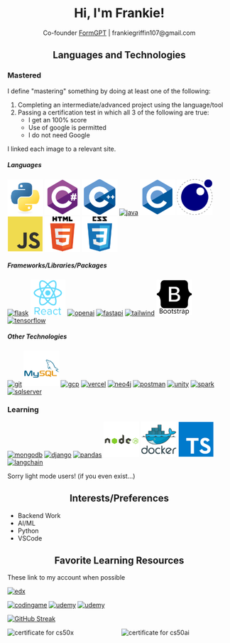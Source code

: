 <h1 align="center">Hi, I'm Frankie!</h1>


<p align="center">Co-founder <a href="https://formgptfrontend.vercel.app/" target="_blank">FormGPT</a> | frankiegriffin107@gmail.com</p>


<h2 align="center">Languages and Technologies</h2>


<h3>Mastered</h3>
<p>I define "mastering" something by doing at least one of the following:</p>
<ol>
	<li>Completing an intermediate/advanced project using the language/tool</li>
	<li>Passing a certification test in which all 3 of the following are true:
		<ul>
			<li>I get an 100% score</li>
			<li>Use of google is permitted</li>
			<li>I do not need Google</li>
	 	</ul>
	</li>
</ol>
<p>I linked each image to a relevant site.</p>

<h5>Languages</h5>
<p align="left">
  <a href="https://www.python.org" target="_blank" rel="noreferrer"><img src="https://raw.githubusercontent.com/devicons/devicon/master/icons/python/python-original.svg" alt="python" width="80" height="80"/></a>
  <a href="https://learn.microsoft.com/en-us/dotnet/csharp/" target="_blank" rel="noreferrer"><img src="https://raw.githubusercontent.com/devicons/devicon/1119b9f84c0290e0f0b38982099a2bd027a48bf1/icons/csharp/csharp-original.svg" alt="c#" width="80" height="80"/></a>
  <a href="https://cplusplus.com/" target="_blank" rel="noreferrer"><img src="https://raw.githubusercontent.com/devicons/devicon/1119b9f84c0290e0f0b38982099a2bd027a48bf1/icons/cplusplus/cplusplus-original.svg" alt="cpp" width="80" height="80"/></a>
   <a href="https://www.java.com/en/" target="_blank" rel="noreferrer"><img src="https://cdn.worldvectorlogo.com/logos/java-14.svg" alt="java" width="80" height="80"/></a>
  <a href="https://www.w3schools.com/c/c_intro.php" target="_blank" rel="noreferrer"><img src="https://raw.githubusercontent.com/devicons/devicon/1119b9f84c0290e0f0b38982099a2bd027a48bf1/icons/c/c-original.svg" alt="c" width="80" height="80"/></a>
  <a href="https://www.lua.org/" target="_blank" rel="noreferrer"><img src="https://raw.githubusercontent.com/devicons/devicon/1119b9f84c0290e0f0b38982099a2bd027a48bf1/icons/lua/lua-original.svg" alt="lua" width="80" height="80"/></a>
  <a href="https://developer.mozilla.org/en-US/docs/Web/JavaScript" target="_blank" rel="noreferrer"><img src="https://raw.githubusercontent.com/devicons/devicon/master/icons/javascript/javascript-original.svg" alt="javascript" width="80" height="80"/></a>
  <a href="https://www.w3.org/html/" target="_blank" rel="noreferrer"><img src="https://raw.githubusercontent.com/devicons/devicon/master/icons/html5/html5-original-wordmark.svg" alt="html5" width="80" height="80"/></a>
  <a href="https://www.w3schools.com/css/" target="_blank" rel="noreferrer"><img src="https://raw.githubusercontent.com/devicons/devicon/master/icons/css3/css3-original-wordmark.svg" alt="css3" width="80" height="80"/></a>
</p>


<h5>Frameworks/Libraries/Packages</h5>
<p align="left">
  <a href="https://flask.palletsprojects.com/" target="_blank" rel="noreferrer"><img src="https://cms-assets.tutsplus.com/uploads/users/30/posts/16037/preview_image/flask.png" alt="flask" width="80" height="80"/></a>
  <a href="https://reactjs.org/" target="_blank" rel="noreferrer"><img src="https://raw.githubusercontent.com/devicons/devicon/master/icons/react/react-original-wordmark.svg" alt="react" width="80" height="80"/></a>
  <a href="https://openai.com/" target="_blank" rel="noreferrer"><img src="https://upload.wikimedia.org/wikipedia/commons/thumb/0/04/ChatGPT_logo.svg/1200px-ChatGPT_logo.svg.png" alt="openai" width="80" height="80"/></a>
  <a href="https://fastapi.tiangolo.com/lo/" target="_blank" rel="noreferrer"><img src="https://cdn.worldvectorlogo.com/logos/fastapi.svg" alt="fastapi" width="80" height="80"/></a>
  <a href="https://tailwindcss.com/" target="_blank" rel="noreferrer"><img src="https://www.vectorlogo.zone/logos/tailwindcss/tailwindcss-icon.svg" alt="tailwind" width="80" height="80"/></a>
  <a href="https://getbootstrap.com" target="_blank" rel="noreferrer"><img src="https://raw.githubusercontent.com/devicons/devicon/master/icons/bootstrap/bootstrap-plain-wordmark.svg" alt="bootstrap" width="80" height="80"/></a>
   <a href="https://www.tensorflow.org" target="_blank" rel="noreferrer"><img src="https://www.vectorlogo.zone/logos/tensorflow/tensorflow-icon.svg" alt="tensorflow" width="80" height="80"/></a>
</p>


<h5>Other Technologies</h5>
<p align="left">
  <a href="https://git-scm.com/" target="_blank" rel="noreferrer"><img src="https://www.vectorlogo.zone/logos/git-scm/git-scm-icon.svg" alt="git" width="80" height="80"/></a>
  <a href="https://www.mysql.com/" target="_blank" rel="noreferrer"><img src="https://raw.githubusercontent.com/devicons/devicon/master/icons/mysql/mysql-original-wordmark.svg" alt="mysql" width="80" height="80"/></a>
  <a href="https://cloud.google.com/" target="_blank" rel="noreferrer"><img src="https://cdn.worldvectorlogo.com/logos/google-cloud-1.svg" alt="gcp" width="80" height="80"/></a>
  <a href="https://vercel.com/" target="_blank" rel="noreferrer"><img src="https://i.pinimg.com/originals/c4/35/6c/c4356cd5454d06585e0a46066b555172.png" alt="vercel" width="80" height="80"/></a>
  <a href="https://neo4j.com/" target="_blank" rel="noreferrer"><img src="https://neo4j.com/wp-content/themes/neo4jweb/v2-templates/brand/assets/logo-section-4.svg" alt="neo4j" width="80" height="80"/></a>
  <a href="https://postman.com" target="_blank" rel="noreferrer"><img src="https://www.vectorlogo.zone/logos/getpostman/getpostman-icon.svg" alt="postman" width="80" height="80"/></a>
  <a href="https://unity.com/" target="_blank" rel="noreferrer"><img src="https://companieslogo.com/img/orig/U-ea48bc1d.png?t=1634728034" alt="unity" width="80" height="80"/></a>
  <a href="https://spark.apache.org/" target="_blank" rel="noreferrer"><img src="https://cdn.icon-icons.com/icons2/2699/PNG/512/apache_spark_logo_icon_170560.png" alt="spark" width="80" height="80"/></a>
  <a href="https://www.microsoft.com/en-us/sql-server/sql-server-downloads" target="_blank" rel="noreferrer"><img src="https://user-images.githubusercontent.com/4249331/52232852-e2c4f780-28bd-11e9-835d-1e3cf3e43888.png" alt="sqlserver" width="80" height="80"/></a>
</p>
	
	
<h3>Learning</h3>
<p align="left"> 
  <a href="https://www.mongodb.com/" target="_blank" rel="noreferrer"><img src="https://cdn.iconscout.com/icon/free/png-256/free-mongodb-3629020-3030245.png" alt="mongodb" width="80" height="80"/></a>
  <a href="https://www.djangoproject.com/" target="_blank" rel="noreferrer"><img src="https://cdn.worldvectorlogo.com/logos/django.svg" alt="django" width="80" height="80"/></a>
  <a href="https://pandas.pydata.org/" target="_blank" rel="noreferrer"><img src="https://pandas.pydata.org//static/img/favicon_white.ico" alt="pandas" width="80" height="80"/></a>
  <a href="https://nodejs.org" target="_blank" rel="noreferrer"><img src="https://raw.githubusercontent.com/devicons/devicon/master/icons/nodejs/nodejs-original-wordmark.svg" alt="nodejs" width="80" height="80"/></a>
  <a href="https://www.docker.com/" target="_blank" rel="noreferrer"><img src="https://raw.githubusercontent.com/devicons/devicon/master/icons/docker/docker-original-wordmark.svg" alt="docker" width="80" height="80"/></a>
  <a href="https://www.typescriptlang.org/" target="_blank" rel="noreferrer"><img src="https://raw.githubusercontent.com/devicons/devicon/master/icons/typescript/typescript-original.svg" alt="typescript" width="80" height="80"/></a>
  <a href="https://python.langchain.com/en/latest/index.html" target="_blank" rel="noreferrer"><img src="https://res.cloudinary.com/crunchbase-production/image/upload/c_lpad,h_170,w_170,f_auto,b_white,q_auto:eco,dpr_1/hevtyfb5n5huqafmexo6" alt="langchain" width="80" height="80"/></a>
</p>


<p>Sorry light mode users! (if you even exist...)</p>


<h2 align="center">Interests/Preferences</h2>
<ul>
	<li>Backend Work</li>
	<li>AI/ML</li>
	<li>Python</li>
	<li>VSCode</li>
</ul>


<h2 align="center">Favorite Learning Resources</h2>
<p align="left">
	<p>These link to my account when possible</p>
  <a href="https://www.edx.org/learn/computer-programming?linked_from=sitenav&list=subjects" target="_blank" rel="noreferrer"><img src="https://upload.wikimedia.org/wikipedia/commons/thumb/c/cd/EdX_newer_logo.svg/2560px-EdX_newer_logo.svg.png" alt="edx" width="80" height="80"/></a>

  <a href="https://www.codingame.com/profile/1cd2accf0b6cde9d27ebe7af25552e791840973" target="_blank" rel="noreferrer"><img src="https://encrypted-tbn0.gstatic.com/images?q=tbn:ANd9GcSQ-atXcV-5GLnp7AbIZlvUIUUQKpOI18rpvHadVyXlzNQfPubK4pkOqtZPTjflp5LAQs8:https://lookaside.fbsbx.com/lookaside/crawler/media/%3Fmedia_id%3D100064601835395&usqp=CAU" alt="codingame" width="80" height="80"/></a>
  <a href="https://leetcode.com/frankiegriffin107/" target="_blank" rel="noreferrer"><img src="https://leetcode.com/static/images/LeetCode_logo_rvs.png" alt="udemy" width="80" height="80"/></a>
  <a href="https://www.udemy.com/" target="_blank" rel="noreferrer"><img src="https://companieslogo.com/img/orig/UDMY.D-ad1cfee4.png?t=1635531363" alt="udemy" width="80" height="80"/></a>
</p>


[![GitHub Streak](http://github-readme-streak-stats.herokuapp.com?user=Username-107&theme=dark&mode=weekly)](https://git.io/streak-stats)

<div style="display: flex; justify-content: space-between;">
        <img src="https://certificates.cs50.io/730cc607-dd21-402a-a285-8c0aef44eae9.png?size=letter" alt="certificate for cs50x" style="width: 49%;">
        <img src="https://certificates.cs50.io/3ca0e951-18a5-4aea-8f04-f08eb7af0874.png?size=letter" alt="certificate for cs50ai" style="width: 49%;">
    </div>
